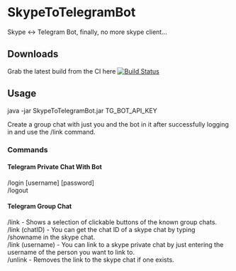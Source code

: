 # SkypeToTelegramBot   
Skype &lt;-> Telegram Bot, finally, no more skype client...

## Downloads   
Grab the latest build from the CI here [![Build Status](http://ci.zackpollard.pro/job/SkypeToTelegramBot/badge/icon)](http://ci.zackpollard.pro/job/SkypeToTelegramBot/)

## Usage
java -jar SkypeToTelegramBot.jar TG_BOT_API_KEY

Create a group chat with just you and the bot in it after successfully logging in and use the /link command.

### Commands
#### Telegram Private Chat With Bot   
/login [username] [password]   
/logout

#### Telegram Group Chat   
/link - Shows a selection of clickable buttons of the known group chats.   
/link (chatID) - You can get the chat ID of a skype chat by typing /showname in the skype chat.   
/link (username) - You can link to a skype private chat by just entering the username of the person you want to link to.   
/unlink - Removes the link to the skype chat if one exists.   

